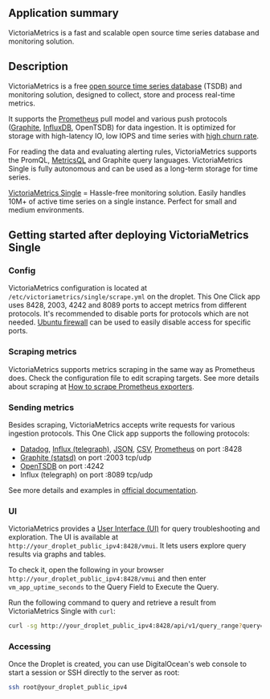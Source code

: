 ## Application summary

VictoriaMetrics is a fast and scalable open source time series database and monitoring solution.

## Description

VictoriaMetrics is a free [open source time series database](https://en.wikipedia.org/wiki/Time_series_database) (TSDB) and monitoring solution, designed to collect, store and process real-time metrics. 

It supports the [Prometheus](https://en.wikipedia.org/wiki/Prometheus_(software)) pull model and various push protocols ([Graphite](https://en.wikipedia.org/wiki/Graphite_(software)), [InfluxDB](https://en.wikipedia.org/wiki/InfluxDB), OpenTSDB) for data ingestion. It is optimized for storage with high-latency IO, low IOPS and time series with [high churn rate](https://docs.victoriametrics.com/FAQ.html#what-is-high-churn-rate). 

For reading the data and evaluating alerting rules, VictoriaMetrics supports the PromQL, [MetricsQL](https://docs.victoriametrics.com/MetricsQL.html) and Graphite query languages. VictoriaMetrics Single is fully autonomous and can be used as a long-term storage for time series.

[VictoriaMetrics Single](https://docs.victoriametrics.com/Single-server-VictoriaMetrics.html) = Hassle-free monitoring solution. Easily handles 10M+ of active time series on a single instance. Perfect for small and medium environments.

## Getting started after deploying VictoriaMetrics Single

### Config

VictoriaMetrics configuration is located at `/etc/victoriametrics/single/scrape.yml` on the droplet. 
This One Click app uses 8428, 2003, 4242 and 8089 ports to accept metrics from different protocols. It's recommended to disable ports for protocols which are not needed. [Ubuntu firewall](https://help.ubuntu.com/community/UFW) can be used to easily disable access for specific ports.

### Scraping metrics

VictoriaMetrics supports metrics scraping in the same way as Prometheus does. Check the configuration file to edit scraping targets. See more details about scraping at [How to scrape Prometheus exporters](https://docs.victoriametrics.com/Single-server-VictoriaMetrics.html#how-to-scrape-prometheus-exporters-such-as-node-exporter).

### Sending metrics

Besides scraping, VictoriaMetrics accepts write requests for various ingestion protocols. This One Click app supports the following protocols:
- [Datadog](https://docs.victoriametrics.com/Single-server-VictoriaMetrics.html#how-to-send-data-from-datadog-agent), [Influx (telegraph)](https://docs.victoriametrics.com/Single-server-VictoriaMetrics.html#how-to-send-data-from-influxdb-compatible-agents-such-as-telegraf), [JSON](https://docs.victoriametrics.com/Single-server-VictoriaMetrics.html#how-to-import-data-in-json-line-format), [CSV](https://docs.victoriametrics.com/Single-server-VictoriaMetrics.html#how-to-import-csv-data), [Prometheus](https://docs.victoriametrics.com/Single-server-VictoriaMetrics.html#how-to-import-data-in-prometheus-exposition-format)  on port :8428
- [Graphite (statsd)](https://docs.victoriametrics.com/Single-server-VictoriaMetrics.html#how-to-send-data-from-graphite-compatible-agents-such-as-statsd) on port :2003 tcp/udp
- [OpenTSDB](https://docs.victoriametrics.com/Single-server-VictoriaMetrics.html#how-to-send-data-from-opentsdb-compatible-agents) on port :4242
- Influx (telegraph) on port :8089 tcp/udp

See more details and examples in [official documentation](https://docs.victoriametrics.com/Single-server-VictoriaMetrics.html).

### UI

VictoriaMetrics provides a [User Interface (UI)](https://docs.victoriametrics.com/Single-server-VictoriaMetrics.html#vmui) for query troubleshooting and exploration. The UI is available at `http://your_droplet_public_ipv4:8428/vmui`. It lets users explore query results via graphs and tables.

To check it, open the following in your browser `http://your_droplet_public_ipv4:8428/vmui` and then enter `vm_app_uptime_seconds` to the Query Field to Execute the Query.

Run the following command to query and retrieve a result from VictoriaMetrics Single with `curl`:

```bash
curl -sg http://your_droplet_public_ipv4:8428/api/v1/query_range?query=vm_app_uptime_seconds | jq
```

### Accessing

Once the Droplet is created, you can use DigitalOcean's web console to start a session or  SSH directly to the server as root:

```bash
ssh root@your_droplet_public_ipv4
```